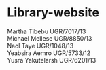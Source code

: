 # Library-website
Martha Tibebu                    UGR/7017/13</br>
Michael Mellese                  UGR/8850/13</br>
Naol Taye                        UGR/1048/13</br>
Yeabsira Aemro                   UGR/5733/12</br>
Yusra Yakutelarsh                UGR/6201/13</br>
